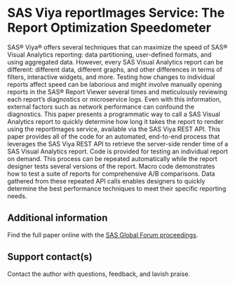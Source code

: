 # SAS  Viya  reportImages Service: The Report Optimization Speedometer                                                                                  

SAS® Viya® offers several techniques that can maximize the speed of SAS® Visual Analytics reporting: data partitioning, user-defined formats, and using aggregated data.  However, every SAS Visual Analytics report can be different: different data, different graphs, and other differences in terms of filters, interactive widgets, and more. Testing how changes to individual reports affect speed can be laborious and might involve manually opening reports in the SAS® Report Viewer several times and meticulously reviewing each report’s diagnostics or microservice logs. Even with this information, external factors such as network performance can confound the diagnostics. This paper presents a programmatic way to call a SAS Visual Analytics report to quickly determine how long it takes the report to render using the reportImages service, available via the SAS Viya REST API. This paper provides all of the code for an automated, end-to-end process that leverages the SAS Viya REST API to retrieve the server-side render time of a SAS Visual Analytics report. Code is provided for testing an individual report on demand. This process can be repeated automatically while the report designer tests several versions of the report.  Macro code demonstrates how to test a suite of reports for comprehensive A/B comparisons. Data gathered from these repeated API calls enables designers to quickly determine the best performance techniques to meet their specific reporting needs.  

## Additional information

Find the full paper online with the [SAS Global Forum proceedings](https://www.sas.com/en_us/events/sas-global-forum/program/proceedings.html).

## Support contact(s)

Contact the author with questions, feedback, and lavish praise.                                                                                                                                                                                                                                                                                                                                                                                           
